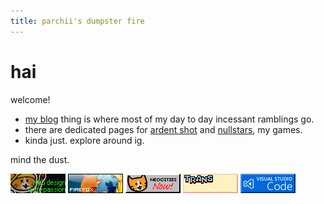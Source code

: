 ```yaml
---
title: parchii's dumpster fire
---
```


# hai

welcome! 

- [my blog](/blog) thing is where most of my day to day incessant ramblings go.
- there are dedicated pages for [ardent shot](/ardency/ardentshot/) and [nullstars](/nullstars/), my games.
- kinda just. explore around ig.

mind the dust.


[![](/asset/image/badges/webpassion.gif)](https://developer.mozilla.org/en-US/)
[![](/asset/image/badges/firefox3.gif)](https://www.mozilla.org/en-US/firefox/new/)
[![](/asset/image/badges/neocities-now.gif)](https://neocities.org/)
[![](/asset/image/badges/button274.gif)](https://parchii.neocities.org/)
[![](/asset/image/badges/vscbutton.gif)](https://code.visualstudio.com/)

